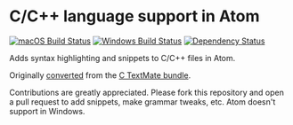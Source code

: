 # C/C++ language support in Atom
[![macOS Build Status](https://travis-ci.org/atom/language-c.svg?branch=master)](https://travis-ci.org/atom/language-c)
[![Windows Build Status](https://ci.appveyor.com/api/projects/status/8oy1hmp4yrij7c32/branch/master?svg=true)](https://ci.appveyor.com/project/Atom/language-c/branch/master)
[![Dependency Status](https://david-dm.org/atom/language-c.svg)](https://david-dm.org/atom/language-c)

Adds syntax highlighting and snippets to C/C++ files in Atom.

Originally [converted](http://flight-manual.atom.io/hacking-atom/sections/converting-from-textmate)
from the [C TextMate bundle](https://github.com/textmate/c.tmbundle).

Contributions are greatly appreciated. Please fork this repository and open a
pull request to add snippets, make grammar tweaks, etc.
Atom doesn't support in Windows.
